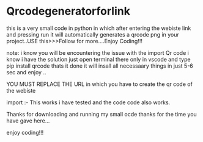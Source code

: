 # Qrcodegeneratorforlink
this is a very small code in python in which after entering the webiste link and pressing run it will automatically generates a qrcode png in your project..USE this>>>Follow for more....Enjoy Coding!!!



note: i know you will be encountering the issue with the import Qr code i know i have the solution just open terminal there only in vscode and type pip install qrcode thats 
it done it will insall all necessaary things in just 5-6 sec and enjoy .. 

YOU MUST REPLACE THE URL in which you have to create the qr code of the webiste 


import :- This works i have tested and the code code also works.


Thanks for downloading and running my small ocde thanks for the time you have gave here...


enjoy coding!!!
